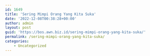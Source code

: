 ```yaml
---
id: 1649
title: 'Sering Mimpi Orang Yang Kita Suka'
date: '2022-12-08T00:38:28+00:00'
author: admin
layout: post
guid: 'https://bos.awn.biz.id/sering-mimpi-orang-yang-kita-suka/'
permalink: /sering-mimpi-orang-yang-kita-suka/
categories:
    - Uncategorized
---
```


